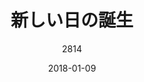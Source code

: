 ---
title: "新しい日の誕生"
subtitle: "2814"
customForwardUrl: "https://www.youtube.com/watch?v=MhK-fuLbPTA"
displayImg: "https://img.youtube.com/vi/MhK-fuLbPTA/0.jpg"
date: "2018-01-09"
newTab: true 
---